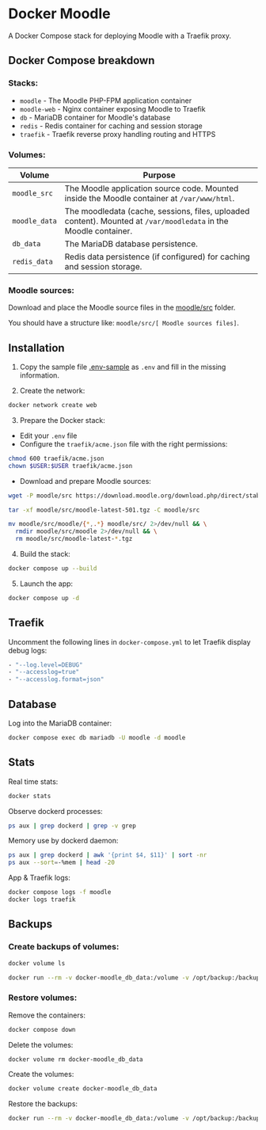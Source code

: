 # Docker Moodle

A Docker Compose stack for deploying Moodle with a Traefik proxy.

## Docker Compose breakdown

### Stacks:

- `moodle` - The Moodle PHP-FPM application container
- `moodle-web` - Nginx container exposing Moodle to Traefik
- `db` - MariaDB container for Moodle's database
- `redis` - Redis container for caching and session storage
- `traefik` - Traefik reverse proxy handling routing and HTTPS

### Volumes:

| Volume        | Purpose                                                                                                          |
| ------------- | ---------------------------------------------------------------------------------------------------------------- |
| `moodle_src`  | The Moodle application source code. Mounted inside the Moodle container at `/var/www/html`.                      |
| `moodle_data` | The moodledata (cache, sessions, files, uploaded content). Mounted at `/var/moodledata` in the Moodle container. |
| `db_data`     | The MariaDB database persistence.                                                                                |
| `redis_data`  | Redis data persistence (if configured) for caching and session storage.                                          |

### Moodle sources:

Download and place the Moodle source files in the [moodle/src](moodle/src) folder.

You should have a structure like: `moodle/src/[ Moodle sources files]`.

## Installation

1. Copy the sample file [.env-sample](.env-sample) as `.env` and fill in the missing information.

2. Create the network:

```sh
docker network create web
```

3. Prepare the Docker stack:

- Edit your `.env` file
- Configure the `traefik/acme.json` file with the right permissions:

```sh
chmod 600 traefik/acme.json
chown $USER:$USER traefik/acme.json
```

- Download and prepare Moodle sources:

```sh
wget -P moodle/src https://download.moodle.org/download.php/direct/stable501/moodle-latest-501.tgz

tar -xf moodle/src/moodle-latest-501.tgz -C moodle/src

mv moodle/src/moodle/{*,.*} moodle/src/ 2>/dev/null && \
  rmdir moodle/src/moodle 2>/dev/null && \
  rm moodle/src/moodle-latest-*.tgz
```

4. Build the stack:

```sh
docker compose up --build
```

5. Launch the app:

```sh
docker compose up -d
```

## Traefik

Uncomment the following lines in `docker-compose.yml` to let Traefik display debug logs:

```sh
- "--log.level=DEBUG"
- "--accesslog=true"
- "--accesslog.format=json"
```

## Database

Log into the MariaDB container:

```sh
docker compose exec db mariadb -U moodle -d moodle
```

## Stats

Real time stats:

```sh
docker stats
```

Observe dockerd processes:

```sh
ps aux | grep dockerd | grep -v grep
```

Memory use by dockerd daemon:

```sh
ps aux | grep dockerd | awk '{print $4, $11}' | sort -nr
ps aux --sort=-%mem | head -20
```

App & Traefik logs:

```sh
docker compose logs -f moodle
docker logs traefik
```

## Backups

### Create backups of volumes:

```sh
docker volume ls

docker run --rm -v docker-moodle_db_data:/volume -v /opt/backup:/backup alpine tar czvf /backup/backup_moodle_db_data.tar.gz -C /volume .
```

### Restore volumes:

Remove the containers:

```sh
docker compose down
```

Delete the volumes:

```sh
docker volume rm docker-moodle_db_data
```

Create the volumes:

```sh
docker volume create docker-moodle_db_data
```

Restore the backups:

```sh
docker run --rm -v docker-moodle_db_data:/volume -v /opt/backup:/backup alpine sh -c "tar xzvf /backup/backup_moodle_db_data.tar.gz -C /volume"
```

